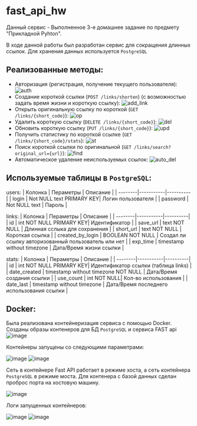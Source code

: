 # fast_api_hw
Данный сервис - Выполненное 3-е домашнее задание по предмету "Прикладной Pyhton".

В ходе данной работы был разработан сервис для сокращения длинных ссылок. Для хранения данных используется `PostgreSQL`

## Реализованные методы:
 - Авторизация (регистрация, получение текущего пользователя):
  ![auth](https://github.com/user-attachments/assets/abae954c-1493-41c1-8c3e-e2edcebf61a5)
 - Создание короткой ссылки (`POST /links/shorten`) (с возможностью задать время жизни и короткую ссылку):
   ![add_link](https://github.com/user-attachments/assets/74cf8c52-3e95-4301-a712-a6dd9812b377)
 - Открыть оригинальную ссылку по короткой (`GET /links/{short_code}`):
  ![op](https://github.com/user-attachments/assets/8d89dae0-d407-4276-80ce-d22d9d484e84)
 - Удалить короткую ссылку (`DELETE /links/{short_code}`):
  ![del](https://github.com/user-attachments/assets/42ba507c-8c80-4c52-9476-032d0ff72d9d)
 - Обновить короткую ссылку (`PUT /links/{short_code}`):
   ![upd](https://github.com/user-attachments/assets/9d11fd38-4961-4e16-bb8b-281682e22005)
 - Получить статистику по короткой ссылке (`GET /links/{short_code}/stats`):
   ![st](https://github.com/user-attachments/assets/b09498b4-68db-475e-bb4a-5de047f20cc9)
 - Поиск короткой ссылки по оригинальной (`GET /links/search?original_url={url}`):
   ![find](https://github.com/user-attachments/assets/73184359-b78b-438d-9f90-0d625f300afb)
- Автоматическое удаление неиспользуемых ссылок:
   ![auto_del](https://github.com/user-attachments/assets/dffd08c6-0701-4412-852b-aeeb4b4551a0)

## Используемые таблицы в `PostgreSQL`:
users:
| Колонка | Пераметры | Описание |
| --------|-----------|----------|
| login | Not NULL text PRIMARY KEY| Логин пользователя |
| password | Not NULL text | Пароль |

links:
| Колонка | Пераметры | Описание |
| --------|-----------|----------|
| id | int NOT NULL PRIMARY KEY| Идентификатор |
| save_url | text NOT NULL | Длинная сслыка для сохранения |
| short_url | text NOT NULL | Короткая ссылка |
| created_by_login | BOOLEAN NOT NULL | Создал ли ссылку авторизованный пользователь или нет |
| exp_time | timestamp without timezone | Дата/Время жизни ссылки |

stats:
| Колонка | Пераметры | Описание |
| --------|-----------|----------|
| id | int NOT NULL PRIMARY KEY| Идентификатор ссылки (таблица links) |
| date_created | timestamp without timezone NOT NULL | Дата/Время создания ссылки |
| use_count | int NOT NULL| Кол-во использования |
| date_last | timestamp without timezone | Дата/Время последнего использования ссылки |

## Docker:
Была реализована контейнеризация сервиса с помощью Docker. Созданы образы контенеров для БД `PostgreSQL` и сервиса FAST api
![image](https://github.com/user-attachments/assets/533e35ed-3daf-405a-8858-270745b717f6)

Контейнеры запущены со следующими параметрами: 

![image](https://github.com/user-attachments/assets/6ee08741-2228-4957-8124-b21835378009)
![image](https://github.com/user-attachments/assets/89172f9f-1776-40ed-8ccf-b0f22f790892)

Сеть в контейнере Fast API работает в режиме хоста, а сеть контейнера `PostgreSQL` в режиме моста. Для контенера с базой данных сделан проброс порта на хостовую машину.

![image](https://github.com/user-attachments/assets/9c773f67-a740-406a-83ea-489bee94760d)

Логи запущенных контейнеров:

![image](https://github.com/user-attachments/assets/990b409c-3cbf-4a58-aabc-0d3b397c6a35)
![image](https://github.com/user-attachments/assets/74af81f8-6014-4d41-b92f-4996fdae805d)



